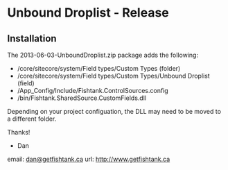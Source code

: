 Unbound Droplist - Release
==========================

Installation
------------
 
The 2013-06-03-UnboundDroplist.zip package adds the following:

* /core/sitecore/system/Field types/Custom Types (folder)
* /core/sitecore/system/Field types/Custom Types/Unbound Droplist (field)
* /App_Config/Include/Fishtank.ControlSources.config
* /bin/Fishtank.SharedSource.CustomFields.dll

Depending on your project configuation, the DLL may need to be moved to a different folder.

Thanks!
- Dan

email: dan@getfishtank.ca
url: http://www.getfishtank.ca